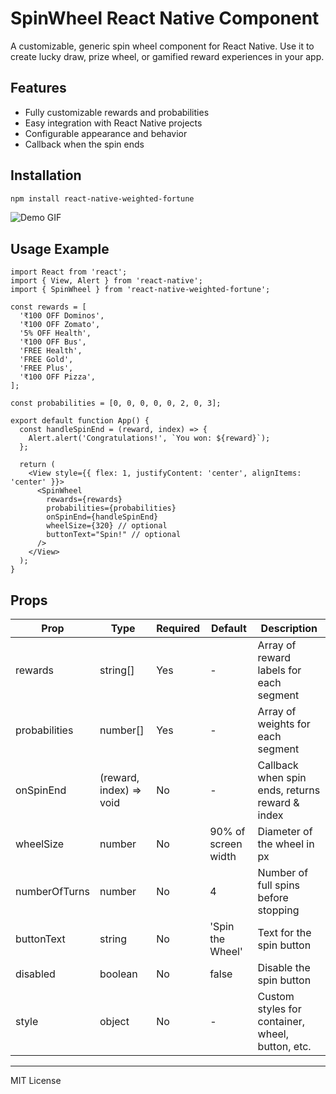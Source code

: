 # SpinWheel React Native Component

A customizable, generic spin wheel component for React Native. Use it to create lucky draw, prize wheel, or gamified reward experiences in your app.

## Features
- Fully customizable rewards and probabilities
- Easy integration with React Native projects
- Configurable appearance and behavior
- Callback when the spin ends

## Installation

```sh
npm install react-native-weighted-fortune
```

![Demo GIF](https://drive.google.com/file/d/1e0ahvbi2KwkE-vXJoVctBEsWz7TxvEqL/view?usp=sharing)

## Usage Example

```tsx
import React from 'react';
import { View, Alert } from 'react-native';
import { SpinWheel } from 'react-native-weighted-fortune';

const rewards = [
  '₹100 OFF Dominos',
  '₹100 OFF Zomato',
  '5% OFF Health',
  '₹100 OFF Bus',
  'FREE Health',
  'FREE Gold',
  'FREE Plus',
  '₹100 OFF Pizza',
];

const probabilities = [0, 0, 0, 0, 0, 2, 0, 3];

export default function App() {
  const handleSpinEnd = (reward, index) => {
    Alert.alert('Congratulations!', `You won: ${reward}`);
  };

  return (
    <View style={{ flex: 1, justifyContent: 'center', alignItems: 'center' }}>
      <SpinWheel
        rewards={rewards}
        probabilities={probabilities}
        onSpinEnd={handleSpinEnd}
        wheelSize={320} // optional
        buttonText="Spin!" // optional
      />
    </View>
  );
}
```

## Props

| Prop           | Type                       | Required | Default             | Description                                      |
|----------------|----------------------------|----------|---------------------|--------------------------------------------------|
| rewards        | string[]                   | Yes      | -                   | Array of reward labels for each segment          |
| probabilities  | number[]                   | Yes      | -                   | Array of weights for each segment                |
| onSpinEnd      | (reward, index) => void    | No       | -                   | Callback when spin ends, returns reward & index  |
| wheelSize      | number                     | No       | 90% of screen width | Diameter of the wheel in px                      |
| numberOfTurns  | number                     | No       | 4                   | Number of full spins before stopping             |
| buttonText     | string                     | No       | 'Spin the Wheel'    | Text for the spin button                         |
| disabled       | boolean                    | No       | false               | Disable the spin button                          |
| style          | object                     | No       | -                   | Custom styles for container, wheel, button, etc. |

---

MIT License
